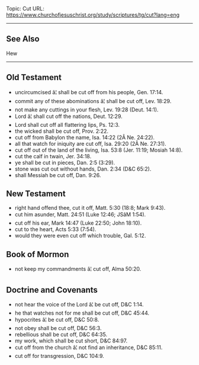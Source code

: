 Topic: Cut
URL: https://www.churchofjesuschrist.org/study/scriptures/tg/cut?lang=eng

---

## See Also

Hew

---

## Old Testament

- uncircumcised â¦ shall be cut off from his people, Gen. 17:14.
- commit any of these abominations â¦ shall be cut off, Lev. 18:29.
- not make any cuttings in your flesh, Lev. 19:28 (Deut. 14:1).
- Lord â¦ shall cut off the nations, Deut. 12:29.
- Lord shall cut off all flattering lips, Ps. 12:3.
- the wicked shall be cut off, Prov. 2:22.
- cut off from Babylon the name, Isa. 14:22 (2Â Ne. 24:22).
- all that watch for iniquity are cut off, Isa. 29:20 (2Â Ne. 27:31).
- cut off out of the land of the living, Isa. 53:8 (Jer. 11:19; Mosiah 14:8).
- cut the calf in twain, Jer. 34:18.
- ye shall be cut in pieces, Dan. 2:5 (3:29).
- stone was cut out without hands, Dan. 2:34 (D&C 65:2).
- shall Messiah be cut off, Dan. 9:26.

## New Testament

- right hand offend thee, cut it off, Matt. 5:30 (18:8; Mark 9:43).
- cut him asunder, Matt. 24:51 (Luke 12:46; JSâM 1:54).
- cut off his ear, Mark 14:47 (Luke 22:50; John 18:10).
- cut to the heart, Acts 5:33 (7:54).
- would they were even cut off which trouble, Gal. 5:12.

## Book of Mormon

- not keep my commandments â¦ cut off, Alma 50:20.

## Doctrine and Covenants

- not hear the voice of the Lord â¦ be cut off, D&C 1:14.
- he that watches not for me shall be cut off, D&C 45:44.
- hypocrites â¦ be cut off, D&C 50:8.
- not obey shall be cut off, D&C 56:3.
- rebellious shall be cut off, D&C 64:35.
- my work, which shall be cut short, D&C 84:97.
- cut off from the church â¦ not find an inheritance, D&C 85:11.
- cut off for transgression, D&C 104:9.

